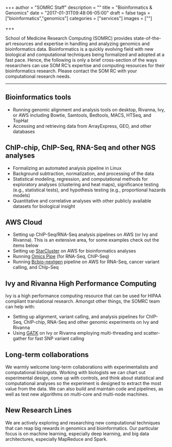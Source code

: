 +++
author = "SOMRC Staff"
description = ""
title = "Bioinformatics & Genomics"
date = "2017-01-31T09:48:06-05:00"
draft = false
tags = ["bioinformatics","genomics"]
categories = ["services"]
images = [""]

+++

<p class=lead>School of Medicine Research Computing (SOMRC) provides state-of-the-art resources and expertise in handling and analyzing genomics and bioinformatics data. Bioinformatics is a quickly evolving field with new biological and computational techniques being formalized and adopted at a fast pace. Hence, the following is only a brief cross-section of the ways researchers can use SOM RC’s expertise and computing resources for their bioinformatics research. Please contact the SOM RC with your computational research needs.</p>

<hr size=1 />

## Bioinformatics tools
-	Running genomic alignment and analysis tools on desktop, Rivanna, Ivy, or AWS including Bowtie, Samtools, Bedtools, MACS, HTSeq, and TopHat
-	Accessing and retrieving data from ArrayExpress, GEO, and other databases

## ChIP-chip, ChIP-Seq, RNA-Seq and other NGS analyses
-	Formalizing an automated analysis pipeline in Linux 
-	Background subtraction, normalization, and processing of the data
-	Statistical modeling, regression, and computational methods for exploratory analyses (clustering and heat maps), significance testing (e.g., statistical tests), and hypothesis testing (e.g., proportional hazards models) 
-	Quantitative and correlative analyses with other publicly available datasets for biological insight
 
## AWS Cloud
-	Setting up ChIP-Seq/RNA-Seq analysis pipelines on AWS (or Ivy and Rivanna). This is an extensive area, for some examples check out the items below 
-	Setting up [StarCluster](http://www.oliverelliott.org/article/computing/tut_bio_aws/) on AWS for bioinformatics analyses
-	Running [Omics Pipe](http://omics-pipe.readthedocs.io/en/latest/about.html) (for RNA-Seq, ChIP-Seq)
-	Running [Bcbio-nextgen](http://bcbio-nextgen.readthedocs.io/en/latest/contents/pipelines.html) pipeline on AWS for RNA-Seq, cancer variant calling, and ChIp-Seq

## Ivy and Rivanna High Performance Computing
Ivy is a high performance computing resource that can be used for HIPAA compliant translational research. Amongst other things, the SOMRC team can help with:
-	Setting up alignment, variant calling, and analysis pipelines for ChIP-Seq, ChIP-chip, RNA-Seq and other genomic experiments on Ivy and Rivanna 
-	Using [GATK](https://software.broadinstitute.org/gatk/guide/article.php?id=1988) on Ivy or Rivanna employing multi-threading and scatter-gather for fast SNP variant calling

## Long-term collaborations
We warmly welcome long-term collaborations with experimentalists and computational biologists. Working with biologists we can chart out experimental design, come up with controls, and think about statistical and computational analyses so the experiment is designed to extract the most value from the data. We can also build and maintain code and pipelines, as well as test new algorithms on multi-core and multi-node machines.


## New Research Lines
We are actively exploring and researching new computational techniques that can reap big rewards in genomics and bioinformatics. Our particular focus is on machine learning, especially deep learning, and big data architectures, especially MapReduce and Spark.

